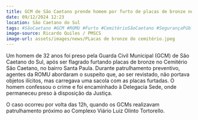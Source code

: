 ```yaml
---
title: GCM de São Caetano prende homem por furto de placas de bronze no Cemitério São Caetano
date: 09/12/2024 12:23
location: São Caetano do Sul
tags: #SãoCaetano #GCM #ROMU #Furto #CemitérioSãoCaetano #SegurançaPública #Polícia #Bronze #Justiça #FurtoDePlacas #abc360noticias
image-source: Ricardo Quiles / PMSCS
image-url: assets/images/news/PLacas de bronze do cemitério.jpeg
---
```


Um homem de 32 anos foi preso pela Guarda Civil Municipal (GCM) de São Caetano do Sul, após ser flagrado furtando placas de bronze no Cemitério São Caetano, no bairro Santa Paula. Durante patrulhamento preventivo, agentes da ROMU abordaram o suspeito que, ao ser revistado, não portava objetos ilícitos, mas carregava uma sacola com as placas furtadas. O homem confessou o crime e foi encaminhado à Delegacia Sede, onde permaneceu preso à disposição da Justiça.

O caso ocorreu por volta das 12h, quando os GCMs realizavam patrulhamento próximo ao Complexo Viário Luiz Olinto Tortorello.